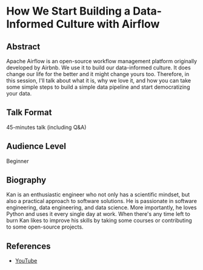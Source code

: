 # How We Start Building a Data-Informed Culture with Airflow

## Abstract

Apache Airflow is an open-source workflow management platform originally
developed by Airbnb. We use it to build our data-informed culture. It does
change our life for the better and it might change yours too. Therefore, in
this session, I'll talk about what it is, why we love it, and how you can take
some simple steps to build a simple data pipeline and start democratizing your
data.

## Talk Format

45-minutes talk (including Q&A)

## Audience Level

Beginner

## Biography

Kan is an enthusiastic engineer who not only has a scientific mindset, but also
a practical approach to software solutions. He is passionate in software
engineering, data engineering, and data science. More importantly, he loves
Python and uses it every single day at work. When there's any time left to burn
Kan likes to improve his skills by taking some courses or contributing to some
open-source projects.

## References

* [YouTube](https://www.youtube.com/watch?v=Li5zatNMe5g)
